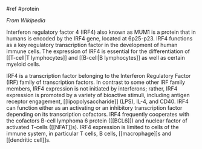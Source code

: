 #ref #protein 

_From Wikipedia_

Interferon regulatory factor 4 (IRF4) also known as MUM1 is a protein that in humans is encoded by the IRF4 gene, located at 6p25-p23. IRF4 functions as a key regulatory transcription factor in the development of human immune cells. The expression of IRF4 is essential for the differentiation of [[T-cell|T lymphocytes]] and [[B-cell|B lymphocytes]] as well as certain myeloid cells.

IRF4 is a transcription factor belonging to the Interferon Regulatory Factor (IRF) family of transcription factors. In contrast to some other IRF family members, IRF4 expression is not initiated by interferons; rather, IRF4 expression is promoted by a variety of bioactive stimuli, including antigen receptor engagement, [[lipopolysaccharide]] (LPS), IL-4, and CD40. IRF4 can function either as an activating or an inhibitory transcription factor depending on its transcription cofactors. IRF4 frequently cooperates with the cofactors B-cell lymphoma 6 protein ([[BCL6]]) and nuclear factor of activated T-cells ([[NFAT]]s). IRF4 expression is limited to cells of the immune system, in particular T cells, B cells, [[macrophage]]s and [[dendritic cell]]s.